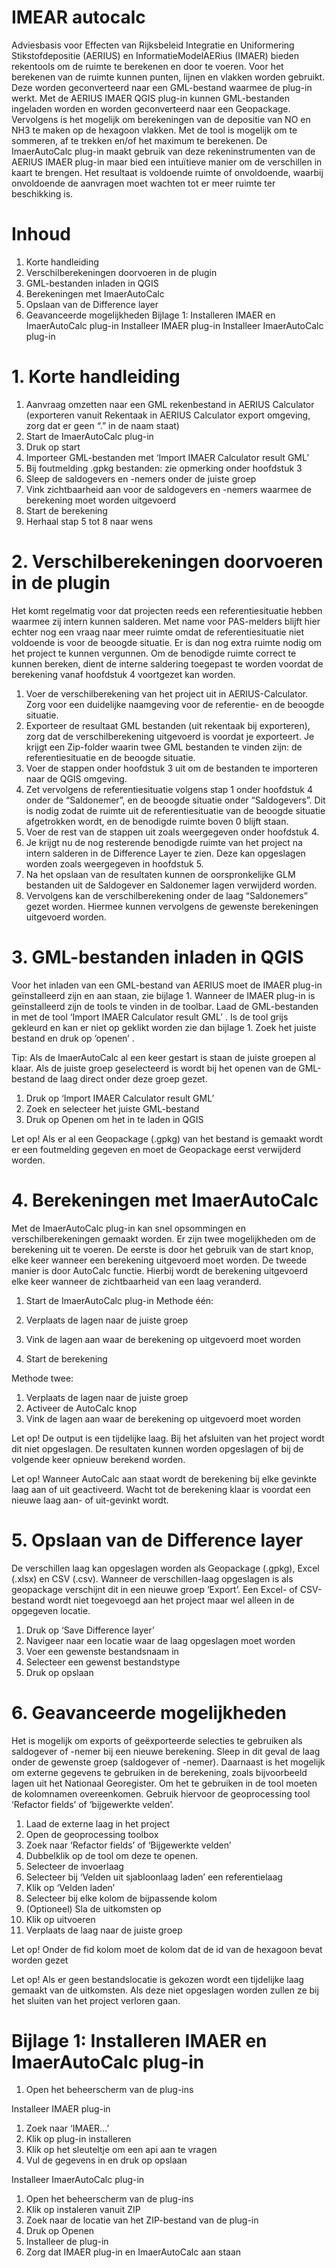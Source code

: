 # IMEAR autocalc
Adviesbasis voor Effecten van Rijksbeleid Integratie en Uniformering Stikstofdepositie (AERIUS) en InformatieModelAERius (IMAER) bieden rekentools om de ruimte te berekenen en door te voeren. Voor het berekenen van de ruimte kunnen punten, lijnen en vlakken worden gebruikt. Deze worden geconverteerd naar een GML-bestand waarmee de plug-in werkt. Met de AERIUS IMAER QGIS plug-in kunnen GML-bestanden ingeladen worden en worden geconverteerd naar een Geopackage. Vervolgens is het mogelijk om berekeningen van de depositie van NO en NH3 te maken op de hexagoon vlakken. Met de tool is mogelijk om te sommeren, af te trekken en/of het maximum te berekenen. De ImaerAutoCalc plug-in maakt gebruik van deze rekeninstrumenten van de AERIUS IMAER plug-in maar bied een intuïtieve manier om de verschillen in kaart te brengen. Het resultaat is voldoende ruimte of onvoldoende, waarbij onvoldoende de aanvragen moet wachten tot er meer ruimte ter beschikking is.

# Inhoud
1.	Korte handleiding	
2.	Verschilberekeningen doorvoeren in de plugin
3.	GML-bestanden inladen in QGIS
4.	Berekeningen met ImaerAutoCalc
5.	Opslaan van de Difference layer
6.	Geavanceerde mogelijkheden
Bijlage 1: Installeren IMAER en ImaerAutoCalc plug-in
  Installeer IMAER plug-in
  Installeer ImaerAutoCalc plug-in

# 1.	Korte handleiding
1.	Aanvraag omzetten naar een GML rekenbestand in AERIUS Calculator (exporteren vanuit Rekentaak in AERIUS Calculator export omgeving, zorg dat er geen “.” in de naam staat)
2.  Start de ImaerAutoCalc plug-in
3.	Druk op start
4.	Importeer GML-bestanden met ‘Import IMAER Calculator result GML’ 
5.	Bij foutmelding .gpkg bestanden: zie opmerking onder hoofdstuk 3
6.	Sleep de saldogevers en -nemers onder de juiste groep 
7.  Vink zichtbaarheid aan voor de saldogevers en -nemers waarmee de berekening moet worden uitgevoerd 
8.	Start de berekening 
9.	Herhaal stap 5 tot 8 naar wens

# 2.	Verschilberekeningen doorvoeren in de plugin
Het komt regelmatig voor dat projecten reeds een referentiesituatie hebben waarmee zij intern kunnen salderen. Met name voor PAS-melders blijft hier echter nog een vraag naar meer ruimte omdat de referentiesituatie niet voldoende is voor de beoogde situatie. Er is dan nog extra ruimte nodig om het project te kunnen vergunnen. Om de benodigde ruimte correct te kunnen bereken, dient de interne saldering toegepast te worden voordat de berekening vanaf hoofdstuk 4 voortgezet kan worden. 

1.	Voer de verschilberekening van het project uit in AERIUS-Calculator. Zorg voor een duidelijke naamgeving voor de referentie- en de beoogde situatie. 
2.	Exporteer de resultaat GML bestanden (uit rekentaak bij exporteren), zorg dat de verschilberekening uitgevoerd is voordat je exporteert. Je krijgt een Zip-folder waarin twee GML bestanden te vinden zijn: de referentiesituatie en de beoogde situatie. 
3.	Voer de stappen onder hoofdstuk 3 uit om de bestanden te importeren naar de QGIS omgeving. 
4.	Zet vervolgens de referentiesituatie volgens stap 1 onder hoofdstuk 4 onder de “Saldonemer”, en de beoogde situatie onder “Saldogevers”. Dit is nodig zodat de ruimte uit de referentiesituatie van de beoogde situatie afgetrokken wordt, en de benodigde ruimte boven 0 blijft staan.  
5.	Voer de rest van de stappen uit zoals weergegeven onder hoofdstuk 4. 
6.	Je krijgt nu de nog resterende benodigde ruimte van het project na intern salderen in de Difference Layer te zien. Deze kan opgeslagen worden zoals weergegeven in hoofdstuk 5. 
7.	Na het opslaan van de resultaten kunnen de oorspronkelijke GLM bestanden uit de Saldogever en Saldonemer lagen verwijderd worden. 
8.	Vervolgens kan de verschilberekening onder de laag “Saldonemers” gezet worden. Hiermee kunnen vervolgens de gewenste berekeningen uitgevoerd worden.


# 3.	GML-bestanden inladen in QGIS
  
Voor het inladen van een GML-bestand van AERIUS moet de IMAER plug-in geïnstalleerd zijn en aan staan, zie bijlage 1. Wanneer de IMAER plug-in is geïnstalleerd zijn de tools te vinden in de toolbar. Laad de GML-bestanden in met de tool ‘Import IMAER Calculator result GML’  . Is de tool grijs gekleurd en kan er niet op geklikt worden zie dan bijlage 1. Zoek het juiste bestand   en druk op ‘openen’  .

Tip: Als de ImaerAutoCalc al een keer gestart is staan de juiste groepen al klaar. Als de juiste groep geselecteerd is wordt bij het openen van de GML-bestand de laag direct onder deze groep gezet.

1.  Druk op ‘Import IMAER Calculator result GML’
2.	Zoek en selecteer het juiste GML-bestand
3.	Druk op Openen om het in te laden in QGIS

Let op! Als er al een Geopackage (.gpkg) van het bestand is gemaakt wordt er een foutmelding gegeven en moet de Geopackage eerst verwijderd worden.

# 4.	Berekeningen met ImaerAutoCalc
Met de ImaerAutoCalc plug-in kan snel opsommingen en verschilberekeningen gemaakt worden. Er zijn twee mogelijkheden om de berekening uit te voeren. De eerste is door het gebruik van de start knop, elke keer wanneer een berekening uitgevoerd moet worden. De tweede manier is door AutoCalc functie. Hierbij wordt de berekening uitgevoerd elke keer wanneer de zichtbaarheid van een laag veranderd.

1.  Start de ImaerAutoCalc plug-in
Methode één:

1.  Verplaats de lagen naar de juiste groep
2.	Vink de lagen aan waar de berekening op uitgevoerd moet worden
3.	Start de berekening

Methode twee:
1.	Verplaats de lagen naar de juiste groep
2.	Activeer de AutoCalc knop  
3.	Vink de lagen aan waar de berekening op uitgevoerd moet worden

Let op! De output is een tijdelijke laag. Bij het afsluiten van het project wordt dit niet opgeslagen. De resultaten kunnen worden opgeslagen of bij de volgende keer opnieuw berekend worden.

Let op! Wanneer AutoCalc aan staat wordt de berekening bij elke gevinkte laag aan of uit geactiveerd. Wacht tot de berekening klaar is voordat een nieuwe laag aan- of uit-gevinkt wordt. 

# 5.	Opslaan van de Difference layer
De verschillen laag kan opgeslagen worden als Geopackage (.gpkg), Excel (.xlsx) en CSV (.csv). Wanneer de verschillen-laag opgeslagen is als geopackage verschijnt dit in een nieuwe groep ‘Export’. Een Excel- of CSV-bestand wordt niet toegevoegd aan het project maar wel alleen in de opgegeven locatie.

1.	Druk op ‘Save Difference layer’
2.	Navigeer naar een locatie waar de laag opgeslagen moet worden
3.	Voer een gewenste bestandsnaam in
4.	Selecteer een gewenst bestandstype
5.	Druk op opslaan

# 6.	Geavanceerde mogelijkheden
Het is mogelijk om exports of geëxporteerde selecties te gebruiken als saldogever of -nemer bij een nieuwe berekening. Sleep in dit geval de laag onder de gewenste groep (saldogever of -nemer). Daarnaast is het mogelijk om externe gegevens te gebruiken in de berekening, zoals bijvoorbeeld lagen uit het Nationaal Georegister. Om het te gebruiken in de tool moeten de kolomnamen overeenkomen. Gebruik hiervoor de geoprocessing tool ‘Refactor fields’ of ‘bijgewerkte velden’.

1.	Laad de externe laag in het project
2.	Open de geoprocessing toolbox
3.	Zoek naar ‘Refactor fields’ of ‘Bijgewerkte velden’
4.	Dubbelklik op de tool om deze te openen.
5.	Selecteer de invoerlaag
6.	Selecteer bij ‘Velden uit sjabloonlaag laden’ een referentielaag 
7.	Klik op ‘Velden laden’
8.	Selecteer bij elke kolom de bijpassende kolom
9.	(Optioneel) Sla de uitkomsten op
10.	Klik op uitvoeren
11.	Verplaats de laag naar de juiste groep

Let op! Onder de fid kolom moet de kolom dat de id van de hexagoon bevat worden gezet

Let op! Als er geen bestandslocatie is gekozen wordt een tijdelijke laag gemaakt van de uitkomsten. Als deze niet opgeslagen worden zullen ze bij het sluiten van het project verloren gaan.

# Bijlage 1: Installeren IMAER en ImaerAutoCalc plug-in
1.	Open het beheerscherm van de plug-ins

Installeer IMAER plug-in
1.	Zoek naar ‘IMAER...’
2.	Klik op plug-in installeren
3.  Klik op het sleuteltje om een api aan te vragen
4.	Vul de gegevens in en druk op opslaan

Installeer ImaerAutoCalc plug-in
1.	Open het beheerscherm van de plug-ins
2.	Klik op instaleren vanuit ZIP
3.	Zoek naar de locatie van het ZIP-bestand van de plug-in
4.	Druk op Openen 
5.	Installeer de plug-in
6.	Zorg dat IMAER plug-in en ImaerAutoCalc aan staan



